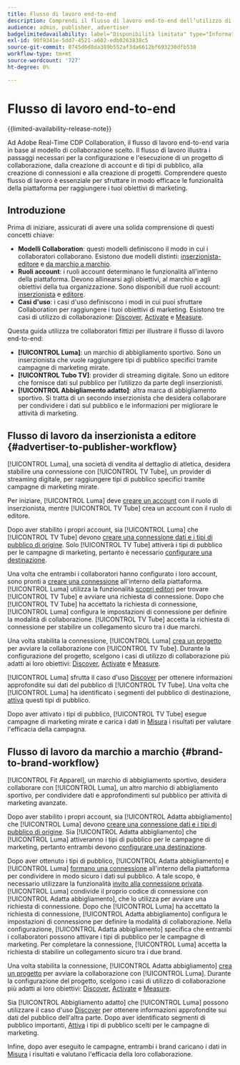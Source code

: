 ```yaml
---
title: Flusso di lavoro end-to-end
description: Comprendi il flusso di lavoro end-to-end dell’utilizzo di Real-Time CDP Collaboration in base al tuo modello di collaborazione.
audience: admin, publisher, advertiser
badgelimitedavailability: label="Disponibilità limitata" type="Informative" url="https://helpx.adobe.com/it/legal/product-descriptions/real-time-customer-data-platform-collaboration.html newtab=true"
exl-id: 90f9341e-5dd7-4521-a602-edb0263838c5
source-git-commit: 8745d6d8da389b552af3da6612bf693230dfb538
workflow-type: tm+mt
source-wordcount: '727'
ht-degree: 0%

---
```


# Flusso di lavoro end-to-end

{{limited-availability-release-note}}

Ad Adobe Real-Time CDP Collaboration, il flusso di lavoro end-to-end varia in base al modello di collaborazione scelto. Il flusso di lavoro illustra i passaggi necessari per la configurazione e l&#39;esecuzione di un progetto di collaborazione, dalla creazione di account e di tipi di pubblico, alla creazione di connessioni e alla creazione di progetti. Comprendere questo flusso di lavoro è essenziale per sfruttare in modo efficace le funzionalità della piattaforma per raggiungere i tuoi obiettivi di marketing.

## Introduzione

Prima di iniziare, assicurati di avere una solida comprensione di questi concetti chiave:

- **Modelli Collaboration**: questi modelli definiscono il modo in cui i collaboratori collaborano. Esistono due modelli distinti: [inserzionista-editore](./collaboration-patterns.md#advertiser-to-publisher) e [da marchio a marchio](./collaboration-patterns.md#brand-to-brand).
- **Ruoli account**: i ruoli account determinano le funzionalità all&#39;interno della piattaforma. Devono allinearsi agli obiettivi, al marchio e agli obiettivi della tua organizzazione. Sono disponibili due ruoli account: [inserzionista](./roles.md#advertiser) e [editore](./roles.md#publisher).
- **Casi d&#39;uso**: i casi d&#39;uso definiscono i modi in cui puoi sfruttare Collaboration per raggiungere i tuoi obiettivi di marketing. Esistono tre casi di utilizzo di collaborazione: [Discover](./use-cases.md#discover), [Activate](./use-cases.md#activate) e [Measure](./use-cases.md#measure).

Questa guida utilizza tre collaboratori fittizi per illustrare il flusso di lavoro end-to-end:

- **[!UICONTROL Luma]**: un marchio di abbigliamento sportivo. Sono un inserzionista che vuole raggiungere tipi di pubblico specifici tramite campagne di marketing mirate.
- **[!UICONTROL Tubo TV]**: provider di streaming digitale. Sono un editore che fornisce dati sul pubblico per l’utilizzo da parte degli inserzionisti.
- **[!UICONTROL Abbigliamento adatto]**: altra marca di abbigliamento sportivo. Si tratta di un secondo inserzionista che desidera collaborare per condividere i dati sul pubblico e le informazioni per migliorare le attività di marketing.

## Flusso di lavoro da inserzionista a editore {#advertiser-to-publisher-workflow}

[!UICONTROL Luma], una società di vendita al dettaglio di atletica, desidera stabilire una connessione con [!UICONTROL TV Tube], un provider di streaming digitale, per raggiungere tipi di pubblico specifici tramite campagne di marketing mirate.

Per iniziare, [!UICONTROL Luma] deve [creare un account](../setup/onboard-account.md) con il ruolo di inserzionista, mentre [!UICONTROL TV Tube] crea un account con il ruolo di editore.

Dopo aver stabilito i propri account, sia [!UICONTROL Luma] che [!UICONTROL TV Tube] devono [creare una connessione dati e i tipi di pubblico di origine](../setup/onboard-audiences.md). Solo [!UICONTROL TV Tube] attiverà i tipi di pubblico per le campagne di marketing, pertanto è necessario [configurare una destinazione](../setup/manage-destinations.md).

Una volta che entrambi i collaboratori hanno configurato i loro account, sono pronti a [creare una connessione](../connect/establishing-connections.md) all&#39;interno della piattaforma. [!UICONTROL Luma] utilizza la funzionalità [scopri editori](../connect/discover-publishers.md) per trovare [!UICONTROL TV Tube] e avviare una richiesta di connessione. Dopo che [!UICONTROL TV Tube] ha accettato la richiesta di connessione, [!UICONTROL Luma] configura le impostazioni di connessione per definire la modalità di collaborazione. [!UICONTROL TV Tube] accetta la richiesta di connessione per stabilire un collegamento sicuro tra i due marchi.

Una volta stabilita la connessione, [!UICONTROL Luma] [crea un progetto](../collaborate/manage-projects.md) per avviare la collaborazione con [!UICONTROL TV Tube]. Durante la configurazione del progetto, scelgono i casi di utilizzo di collaborazione più adatti ai loro obiettivi: [Discover](../collaborate/discover.md), [Activate](../collaborate/activate.md) e [Measure](../collaborate/measure.md).

[!UICONTROL Luma] sfrutta il caso d&#39;uso [Discover](../collaborate/discover.md) per ottenere informazioni approfondite sui dati del pubblico di [!UICONTROL TV Tube]. Una volta che [!UICONTROL Luma] ha identificato i segmenti del pubblico di destinazione, [attiva](../collaborate/activate.md) questi tipi di pubblico.

Dopo aver attivato i tipi di pubblico, [!UICONTROL TV Tube] esegue campagne di marketing mirate e carica i dati in [Misura](../collaborate/measure.md) i risultati per valutare l&#39;efficacia della campagna.

## Flusso di lavoro da marchio a marchio {#brand-to-brand-workflow}

[!UICONTROL Fit Apparel], un marchio di abbigliamento sportivo, desidera collaborare con [!UICONTROL Luma], un altro marchio di abbigliamento sportivo, per condividere dati e approfondimenti sul pubblico per attività di marketing avanzate.

Dopo aver stabilito i propri account, sia [!UICONTROL Adatta abbigliamento] che [!UICONTROL Luma] devono [creare una connessione dati e i tipi di pubblico di origine](../setup/onboard-audiences.md). Sia [!UICONTROL Adatta abbigliamento] che [!UICONTROL Luma] attiveranno i tipi di pubblico per le campagne di marketing, pertanto entrambi devono [configurare una destinazione](../setup/manage-destinations.md).

Dopo aver ottenuto i tipi di pubblico, [!UICONTROL Adatta abbigliamento] e [!UICONTROL Luma] [formano una connessione](../connect/establishing-connections.md) all&#39;interno della piattaforma per condividere in modo sicuro i dati sul pubblico. A tale scopo, è necessario utilizzare la funzionalità [invito alla connessione privata](../connect/establishing-connections.md#private-connection-invite). [!UICONTROL Luma] condivide il proprio codice di connessione con [!UICONTROL Adatta abbigliamento], che lo utilizza per avviare una richiesta di connessione. Dopo che [!UICONTROL Luma] ha accettato la richiesta di connessione, [!UICONTROL Adatta abbigliamento] configura le impostazioni di connessione per definire la modalità di collaborazione. Nella configurazione, [!UICONTROL Adatta abbigliamento] specifica che entrambi i collaboratori possono attivare i tipi di pubblico per le campagne di marketing. Per completare la connessione, [!UICONTROL Luma] accetta la richiesta di stabilire un collegamento sicuro tra i due brand.

Una volta stabilita la connessione, [!UICONTROL Adatta abbigliamento] [crea un progetto](../collaborate/manage-projects.md) per avviare la collaborazione con [!UICONTROL Luma]. Durante la configurazione del progetto, scelgono i casi di utilizzo di collaborazione più adatti ai loro obiettivi: [Discover](../collaborate/discover.md), [Activate](../collaborate/activate.md) e [Measure](../collaborate/measure.md).

Sia [!UICONTROL Abbigliamento adatto] che [!UICONTROL Luma] possono utilizzare il caso d&#39;uso [Discover](../collaborate/discover.md) per ottenere informazioni approfondite sui dati del pubblico dell&#39;altra parte. Dopo aver identificato segmenti di pubblico importanti, [Attiva](../collaborate/activate.md) i tipi di pubblico scelti per le campagne di marketing.

Infine, dopo aver eseguito le campagne, entrambi i brand caricano i dati in [Misura](../collaborate/measure.md) i risultati e valutano l&#39;efficacia della loro collaborazione.
